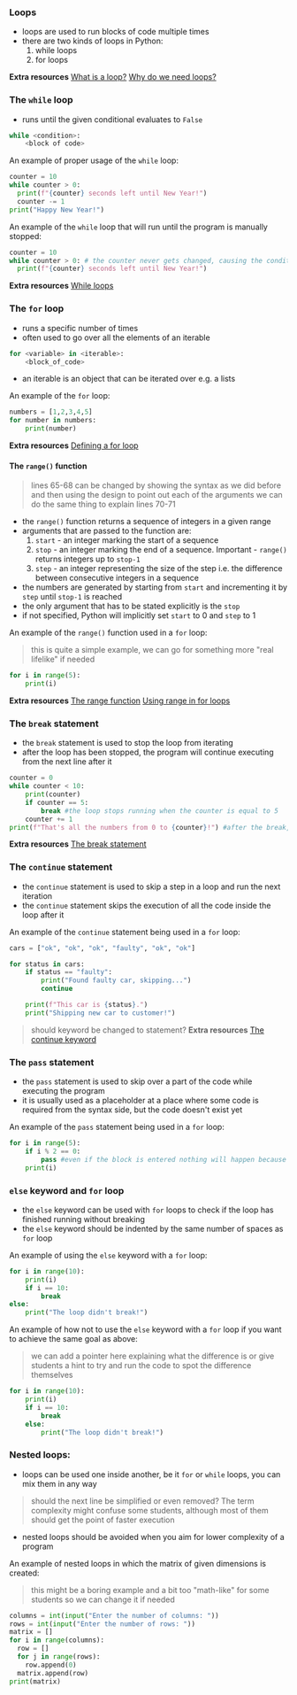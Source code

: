 ### Loops
- loops are used to run blocks of code multiple times
- there are two kinds of loops in Python:
    1. while loops
    2. for loops

**Extra resources**
[What is a loop?](https://python.tecladocode.com/3_continuous_countries/1_loops.html#what-is-a-loop)
[Why do we need loops?](https://www.teclado.com/30-days-of-python/python-30-day-6-for-loops#why-do-we-need-loops)

### The `while` loop
- runs until the given conditional evaluates to `False`

```py
while <condition>:
    <block of code>
```

An example of proper usage of the `while` loop:

```py
counter = 10
while counter > 0:
  print(f"{counter} seconds left until New Year!")
  counter -= 1
print("Happy New Year!")
```

An example of the `while` loop that will run until the program is manually stopped:

```py
counter = 10
while counter > 0: # the counter never gets changed, causing the conditional to be always True
  print(f"{counter} seconds left until New Year!")
```

**Extra resources**
[While loops](https://www.teclado.com/30-days-of-python/python-30-day-8-while-loops#object-object-loops)

### The `for` loop
- runs a specific number of times
- often used to go over all the elements of an iterable

```py
for <variable> in <iterable>:
    <block_of_code>
```

- an iterable is an object that can be iterated over e.g. a lists

An example of the `for` loop:

```py
numbers = [1,2,3,4,5]
for number in numbers:
    print(number)
```

**Extra resources**
[Defining a for loop](https://www.teclado.com/30-days-of-python/python-30-day-6-for-loops#defining-a-object-object-loop)

#### The `range()` function
> lines 65-68 can be changed by showing the syntax as we did before and then using the design to point out each of the arguments
> we can do the same thing to explain lines 70-71
- the `range()` function returns a sequence of integers in a given range
- arguments that are passed to the function are:
    1. `start` - an integer marking the start of a sequence
    2. `stop` - an integer marking the end of a sequence. Important - `range()` returns integers up to `stop-1`
    3. `step` - an integer representing the size of the step i.e. the difference between consecutive integers in a sequence
- the numbers are generated by starting from `start` and incrementing it by `step` until `stop-1` is reached
- the only argument that has to be stated explicitly is the `stop`
- if not specified, Python will implicitly set `start` to 0 and `step` to 1

An example of the `range()` function used in a `for` loop:
> this is quite a simple example, we can go for something more "real lifelike" if needed
```py
for i in range(5):
    print(i) 
```

**Extra resources**
[The range function](https://www.teclado.com/30-days-of-python/python-30-day-6-for-loops#the-object-object-function)
[Using range in for loops](https://www.teclado.com/30-days-of-python/python-30-day-6-for-loops#using-object-object-in-object-object-loops)

### The `break` statement
- the `break` statement is used to stop the loop from iterating
- after the loop has been stopped, the program will continue executing from the next line after it

```py
counter = 0
while counter < 10:
    print(counter)
    if counter == 5:
        break #the loop stops running when the counter is equal to 5
    counter += 1
print(f"That's all the numbers from 0 to {counter}!") #after the break, this line is executed
```

**Extra resources**
[The break statement](https://www.teclado.com/30-days-of-python/python-30-day-6-for-loops#the-object-object-statement)

### The `continue` statement
- the `continue` statement is used to skip a step in a loop and run the next iteration
- the `continue` statement skips the execution of all the code inside the loop after it

An example of the `continue` statement being used in a `for` loop:

```py
cars = ["ok", "ok", "ok", "faulty", "ok", "ok"]

for status in cars:
    if status == "faulty":
        print("Found faulty car, skipping...")
        continue

    print(f"This car is {status}.")
    print("Shipping new car to customer!")
```
> should keyword be changed to statement?
**Extra resources**
[The continue keyword](https://www.teclado.com/30-days-of-python/python-30-day-8-while-loops#the-object-object-keyword)

### The `pass` statement
- the `pass` statement is used to skip over a part of the code while executing the program
- it is usually used as a placeholder at a place where some code is required from the syntax side, but the code doesn't exist yet

An example of the `pass` statement being used in a `for` loop:

```py
for i in range(5):
    if i % 2 == 0: 
        pass #even if the block is entered nothing will happen because of the pass statement
    print(i)
```

### `else` keyword and `for` loop
- the `else` keyword can be used with `for` loops to check if the loop has finished running without breaking
- the `else` keyword should be indented by the same number of spaces as `for` loop

An example of using the `else` keyword with a `for` loop:

```py
for i in range(10):
    print(i)
    if i == 10:
        break
else:
    print("The loop didn't break!")
```

An example of how not to use the `else` keyword with a `for` loop if you want to achieve the same goal as above:
> we can add a pointer here explaining what the difference is or give students a hint to try and run the code to spot the difference themselves
```py
for i in range(10):
    print(i)
    if i == 10:
        break
    else:
        print("The loop didn't break!")
```

### Nested loops:
- loops can be used one inside another, be it `for` or `while` loops, you can mix them in any way
> should the next line be simplified or even removed? The term complexity might confuse some students, although most of them should get the point of faster execution
- nested loops should be avoided when you aim for lower complexity of a program

An example of nested loops in which the matrix of given dimensions is created:
> this might be a boring example and a bit too "math-like" for some students so we can change it if needed
```py
columns = int(input("Enter the number of columns: "))
rows = int(input("Enter the number of rows: "))
matrix = []
for i in range(columns):
  row = []
  for j in range(rows):
    row.append(0)
  matrix.append(row)
print(matrix)
```